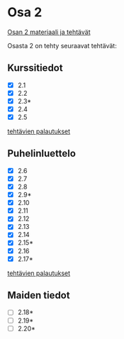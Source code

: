 # Osa 2

[Osan 2 materiaali ja tehtävät](https://fullstackopen.com/osa2)

Osasta 2 on tehty seuraavat tehtävät:

## Kurssitiedot

- [x] 2.1
- [x] 2.2
- [x] 2.3*
- [x] 2.4
- [x] 2.5

[tehtävien palautukset](kurssitiedot/)

## Puhelinluettelo

- [x] 2.6
- [x] 2.7
- [x] 2.8
- [x] 2.9*
- [x] 2.10
- [x] 2.11
- [x] 2.12
- [x] 2.13
- [x] 2.14
- [x] 2.15*
- [x] 2.16
- [x] 2.17*

[tehtävien palautukset](puhelinluettelo/)

## Maiden tiedot

- [ ] 2.18*
- [ ] 2.19*
- [ ] 2.20*